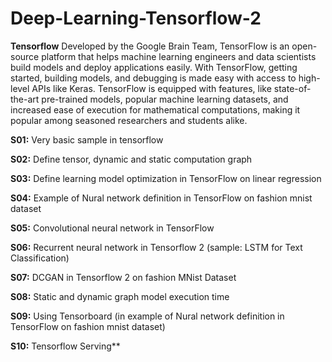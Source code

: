 # Deep-Learning-Tensorflow-2

**Tensorflow**
Developed by the Google Brain Team, TensorFlow is an open-source platform that helps machine learning engineers and data scientists build models and deploy applications easily. With TensorFlow, getting started, building models, and debugging is made easy with access to high-level APIs like Keras. TensorFlow is equipped with features, like state-of-the-art pre-trained models, popular machine learning datasets, and increased ease of execution for mathematical computations, making it popular among seasoned researchers and students alike.


**S01:** Very basic sample in tensorflow

**S02:** Define tensor, dynamic and static computation graph

**S03:** Define learning model optimization in TensorFlow on linear regression

**S04:** Example of Nural network definition in TensorFlow on fashion mnist dataset

**S05:** Convolutional neural network in TensorFlow

**S06:** Recurrent neural network in Tensorflow 2 (sample: LSTM for Text Classification)

**S07:** DCGAN in Tensorflow 2 on fashion MNist Dataset

**S08:** Static and dynamic graph model execution time 

**S09:**  Using Tensorboard (in example of Nural network definition in TensorFlow on fashion mnist dataset)

**S10:** Tensorflow Serving**